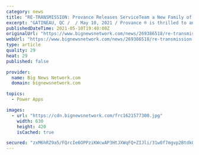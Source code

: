```yaml
---
category: news
title: "RE-TRANSMISSION: Provance Releases ServiceTeam a New Family of ITSM Power Apps Products"
excerpt: "GATINEAU, QC /  / May 10, 2021 / Provance ® is thrilled to announce the immediate release of ServiceTeam ®, a family of IT Service Management products built on the Microsoft Power Platform. Engineered for Microsoft-centric customers,"
publishedDateTime: 2021-05-10T19:40:00Z
originalUrl: "https://www.bignewsnetwork.com/news/269386518/re-transmission-provance-releases-serviceteam-a-new-family-of-itsm-power-apps-products"
webUrl: "https://www.bignewsnetwork.com/news/269386518/re-transmission-provance-releases-serviceteam-a-new-family-of-itsm-power-apps-products"
type: article
quality: 29
heat: 29
published: false

provider:
  name: Big News Network.com
  domain: bignewsnetwork.com

topics:
  - Power Apps

images:
  - url: "https://cdn.bignewsnetwork.com/frc1621577300.jpg"
    width: 630
    height: 420
    isCached: true

secured: "zxM6hRZ9a5/FQrcIe6OPPziKWcwAP3HtJXWqFQ+ZIJli/31w0f7mgvp2BtdkQmJfqr3edPiQiybJSmK9FWQ1z60pHf+rl5Ensa5efJDxVi/k71xTTJ8j4rPNKxTWGvV5ZRU2Wqu3IRy0cAw+hSq3LyAwv5B5gTiqwyXTVghWMNmnvi3N+rtyFKFGMIbq4i0ieoSCe20TAmqsP6Y7vFkG2LHh203LN7azGOFS2K/4YUUB94+petMfvh2ou3BjW/pxJX3ZOBZiCQasRGfjvlkehZXwCKKk1XY1q2L/+7U7ntcYwfUG9s5qTOpdW9D4LLCupfqQcjuUZG5S5/YiTjNZf0xbhxGxGRCo/fNE+AE/Vio=;oY0ju3nYul2oqxXo3Eyswg=="
---
```



